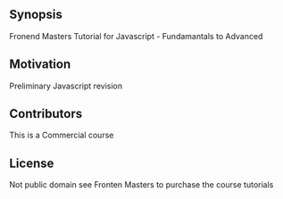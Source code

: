 ## Synopsis

Fronend Masters Tutorial for Javascript - Fundamantals to Advanced


## Motivation

Preliminary Javascript revision


## Contributors

This is a Commercial course

## License

Not public domain see Fronten Masters to purchase the course tutorials
